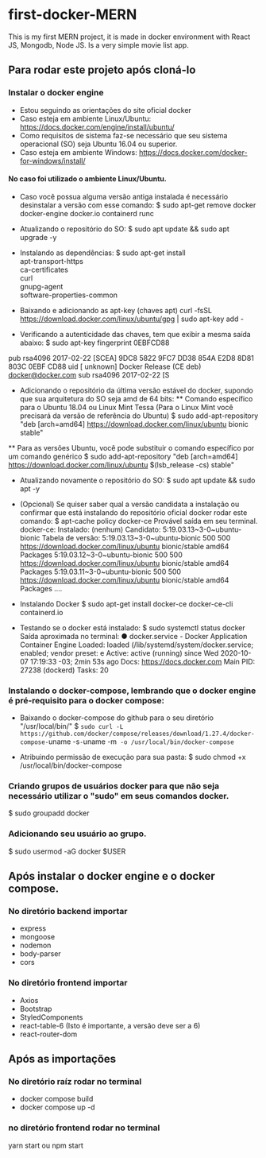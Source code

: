 # first-docker-MERN
This is my first MERN project, it is made in docker environment with React JS, Mongodb, Node JS. Is a very simple movie list app.

## Para rodar este projeto após cloná-lo 

### Instalar o docker engine

* Estou seguindo as orientações do site oficial docker
* Caso esteja em ambiente Linux/Ubuntu: https://docs.docker.com/engine/install/ubuntu/
* Como requisitos de sistema faz-se necessário que seu sistema operacional (SO) seja Ubuntu 16.04 ou superior.
* Caso esteja em ambiente Windows: https://docs.docker.com/docker-for-windows/install/ 


#### No caso foi utilizado o ambiente Linux/Ubuntu.

* Caso você possua alguma versão antiga instalada é necessário desinstalar a versão com esse comando:
$ sudo apt-get remove docker docker-engine docker.io containerd runc

* Atualizando o repositório do SO:
$ sudo apt update && sudo apt upgrade -y

* Instalando as dependências:
$ sudo apt-get install \
    apt-transport-https \
    ca-certificates \
    curl \
    gnupg-agent \
    software-properties-common

* Baixando e adicionando as apt-key (chaves apt)
curl -fsSL https://download.docker.com/linux/ubuntu/gpg | sudo apt-key add -

* Verificando a autenticidade das chaves, tem que exibir a mesma saída abaixo:
$ sudo apt-key fingerprint 0EBFCD88

pub   rsa4096 2017-02-22 [SCEA]
      9DC8 5822 9FC7 DD38 854A  E2D8 8D81 803C 0EBF CD88
uid           [ unknown] Docker Release (CE deb) <docker@docker.com>
sub   rsa4096 2017-02-22 [S

* Adicionando o repositório da última versão estável do docker, supondo que sua arquitetura do SO seja amd de 64 bits:
** Comando específico para o Ubuntu 18.04 ou Linux Mint Tessa (Para o Linux Mint você precisará da versão de referência do Ubuntu)
$ sudo add-apt-repository "deb [arch=amd64] https://download.docker.com/linux/ubuntu bionic stable"

** Para as versões Ubuntu, você pode substituir o comando específico por um comando genérico
$ sudo add-apt-repository "deb [arch=amd64] https://download.docker.com/linux/ubuntu $(lsb_release -cs) stable"

* Atualizando novamente o repositório do SO:
$ sudo apt update && sudo apt  -y

* (Opcional) Se quiser saber qual a versão candidata a instalação ou confirmar que está instalando do repositório oficial docker rodar este comando:
$ apt-cache policy docker-ce
Provável saída em seu terminal.
docker-ce:
  Instalado: (nenhum)
  Candidato: 5:19.03.13~3-0~ubuntu-bionic
  Tabela de versão:
     5:19.03.13~3-0~ubuntu-bionic 500
        500 https://download.docker.com/linux/ubuntu bionic/stable amd64 Packages
     5:19.03.12~3-0~ubuntu-bionic 500
        500 https://download.docker.com/linux/ubuntu bionic/stable amd64 Packages
     5:19.03.11~3-0~ubuntu-bionic 500
        500 https://download.docker.com/linux/ubuntu bionic/stable amd64 Packages
....

* Instalando Docker
$ sudo apt-get install docker-ce docker-ce-cli containerd.io

* Testando se o docker está instalado:
$ sudo systemctl status docker
Saída aproximada no terminal:
● docker.service - Docker Application Container Engine
   Loaded: loaded (/lib/systemd/system/docker.service; enabled; vendor preset: e
   Active: active (running) since Wed 2020-10-07 17:19:33 -03; 2min 53s ago
     Docs: https://docs.docker.com
 Main PID: 27238 (dockerd)
    Tasks: 20

### Instalando o docker-compose, lembrando que o docker engine é pré-requisito para o docker compose:

* Baixando o docker-compose do github para o seu diretório "/usr/local/bin/"
$ `sudo curl -L https://github.com/docker/compose/releases/download/1.27.4/docker-compose-`uname -s`-`uname -m` -o /usr/local/bin/docker-compose`

* Atribuindo permissão de execução para sua pasta:
$ sudo chmod +x /usr/local/bin/docker-compose

### Criando grupos de usuários docker para que não seja necessário utilizar o "sudo" em seus comandos docker.
$ sudo groupadd docker

### Adicionando seu usuário ao grupo.
$ sudo usermod -aG docker $USER

## Após instalar o docker engine e o docker compose.

### No diretório backend importar
* express
* mongoose
* nodemon
* body-parser 
* cors

### No diretório frontend importar
* Axios
* Bootstrap
* StyledComponents
* react-table-6 (Isto é importante, a versão deve ser a 6)
* react-router-dom

## Após as importações

### No diretório raíz rodar no terminal

* docker compose build
* docker compose up -d

### no diretório frontend rodar no terminal

yarn start ou npm start

